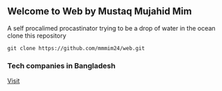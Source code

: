 ## Welcome to Web by Mustaq Mujahid Mim

A self procalimed procastinator trying to be a drop of water in the ocean
clone this repository
```git
git clone https://github.com/mmmim24/web.git
```


### Tech companies in Bangladesh
[Visit](https://mmmim24.github.io/web/tcb)
